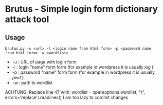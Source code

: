 # Brutus - Simple login form dictionary attack tool

## Usage
`brutus.py -u <url> -l <login name from html form> -p <password name from html form> -w <wordlist>`

- -u  : URL of page with login form
- -l   :  login "name" form form (for example in wordpress it is usually *log* )
- -p  :  password "name" form form (for example in wordpress it is usually *pwd* )
- -w :	path to wordlist 

ACHTUNG: Replace line 47 with: wordlist = open(options.wordlist, "r", errors='replace').readlines()
I am too lazy to commit changes
